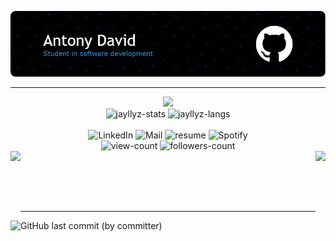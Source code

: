 ![Header](./img/header.png)

---

<div align="center">
  <a href="https://spotistats.app/user/jayllyz" target="_blank"> <img src="https://card.elwan.ch/?username=jayllyz&type=artists&range=lifetime&g_start=00000000&g_stop=00000000"> </a>
</div>

<div align="center">
 <img height="150em" src="https://github-readme-stats.vercel.app/api?username=jayllyz&theme=dark&show_icons=true&bg_color=00000000&title_color=39A6FF" loading="lazy" alt="jayllyz-stats"/>
 <img height="150em" src="https://github-readme-stats.vercel.app/api/top-langs/?username=jayllyz&layout=compact&theme=dark&bg_color=00000000&hide=shaderlab,SCSS&exclude_repo=jayllyz.github.io&langs_count=6&title_color=39A6FF" alt="jayllyz-langs"/>
</div>

<br>

<div align="center">
 <img alt="LinkedIn" src="https://img.shields.io/badge/LinkedIn-0A66C2.svg?style=for-the-badge&logo=LinkedIn&logoColor=white" loading="lazy"/>
 <img alt="Mail" src="https://img.shields.io/badge/Gmail-EA4335.svg?style=for-the-badge&logo=Gmail&logoColor=white" loading="lazy"/>
 <img alt="resume" src="https://img.shields.io/badge/GitHub%20Pages-222222.svg?style=for-the-badge&logo=GitHub-Pages&logoColor=white" loading="lazy"/>
 <img alt="Spotify" src="https://img.shields.io/badge/Spotify-1DB954.svg?style=for-the-badge&logo=Spotify&logoColor=white" loading="lazy"/>
</div>

<div align="center"> 
 <img src="https://komarev.com/ghpvc/?username=Jayllyz&label=Profile%20views&color=0e75b6&style=flat" loading="lazy" alt="view-count"/> 
 <img src="https://img.shields.io/github/followers/Jayllyz" loading="lazy" alt="followers-count"/>
</div>

<div>
  <img src="https://media.tenor.com/upP_Uw95N8sAAAAi/girl-anime.gif" height="100" width="auto" align="left">
  <img src="https://media.tenor.com/sxV4giuF69wAAAAi/2b.gif" height="100" width="auto" align="right">
</div>


<br><br><br><br>

---

![GitHub last commit (by committer)](https://img.shields.io/github/last-commit/jayllyz/jayllyz?label=last%20edit&color=blue)

